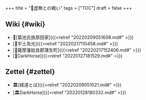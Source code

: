 +++
title = "📂虚無との戦い"
tags = ["TOC"]
draft = false
+++

## Wiki {#wiki}

-   📝[菊池氏族原田家]({{<relref "20220209051608.md#" >}})
-   [📝宇土為光]({{<relref "20220217110458.md#" >}})
-   [📝薩摩藩姶良郡蒲生町]({{<relref "20220217152406.md#" >}})
-   [📝DarkHorse]({{<relref "20220127181529.md#" >}})


## Zettel {#zettel}

-   🏛[経道とは]({{<relref "20220209051021.md#" >}})
-   [🏛DarkHorse]({{<relref "20220128180332.md#" >}})

